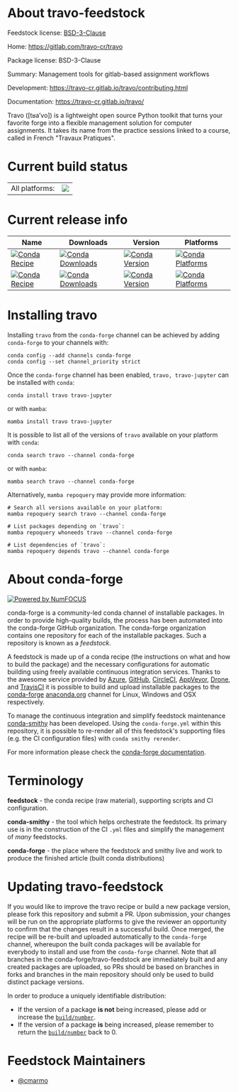 About travo-feedstock
=====================

Feedstock license: [BSD-3-Clause](https://github.com/conda-forge/travo-feedstock/blob/main/LICENSE.txt)

Home: https://gitlab.com/travo-cr/travo

Package license: BSD-3-Clause

Summary: Management tools for gitlab-based assignment workflows

Development: https://travo-cr.gitlab.io/travo/contributing.html

Documentation: https://travo-cr.gitlab.io/travo/

Travo ([tʁa’vo]) is a lightweight open source Python toolkit that turns your favorite
forge into a flexible management solution for computer assignments. It takes its name
from the practice sessions linked to a course, called in French "Travaux Pratiques".


Current build status
====================


<table><tr><td>All platforms:</td>
    <td>
      <a href="https://dev.azure.com/conda-forge/feedstock-builds/_build/latest?definitionId=22900&branchName=main">
        <img src="https://dev.azure.com/conda-forge/feedstock-builds/_apis/build/status/travo-feedstock?branchName=main">
      </a>
    </td>
  </tr>
</table>

Current release info
====================

| Name | Downloads | Version | Platforms |
| --- | --- | --- | --- |
| [![Conda Recipe](https://img.shields.io/badge/recipe-travo-green.svg)](https://anaconda.org/conda-forge/travo) | [![Conda Downloads](https://img.shields.io/conda/dn/conda-forge/travo.svg)](https://anaconda.org/conda-forge/travo) | [![Conda Version](https://img.shields.io/conda/vn/conda-forge/travo.svg)](https://anaconda.org/conda-forge/travo) | [![Conda Platforms](https://img.shields.io/conda/pn/conda-forge/travo.svg)](https://anaconda.org/conda-forge/travo) |
| [![Conda Recipe](https://img.shields.io/badge/recipe-travo--jupyter-green.svg)](https://anaconda.org/conda-forge/travo-jupyter) | [![Conda Downloads](https://img.shields.io/conda/dn/conda-forge/travo-jupyter.svg)](https://anaconda.org/conda-forge/travo-jupyter) | [![Conda Version](https://img.shields.io/conda/vn/conda-forge/travo-jupyter.svg)](https://anaconda.org/conda-forge/travo-jupyter) | [![Conda Platforms](https://img.shields.io/conda/pn/conda-forge/travo-jupyter.svg)](https://anaconda.org/conda-forge/travo-jupyter) |

Installing travo
================

Installing `travo` from the `conda-forge` channel can be achieved by adding `conda-forge` to your channels with:

```
conda config --add channels conda-forge
conda config --set channel_priority strict
```

Once the `conda-forge` channel has been enabled, `travo, travo-jupyter` can be installed with `conda`:

```
conda install travo travo-jupyter
```

or with `mamba`:

```
mamba install travo travo-jupyter
```

It is possible to list all of the versions of `travo` available on your platform with `conda`:

```
conda search travo --channel conda-forge
```

or with `mamba`:

```
mamba search travo --channel conda-forge
```

Alternatively, `mamba repoquery` may provide more information:

```
# Search all versions available on your platform:
mamba repoquery search travo --channel conda-forge

# List packages depending on `travo`:
mamba repoquery whoneeds travo --channel conda-forge

# List dependencies of `travo`:
mamba repoquery depends travo --channel conda-forge
```


About conda-forge
=================

[![Powered by
NumFOCUS](https://img.shields.io/badge/powered%20by-NumFOCUS-orange.svg?style=flat&colorA=E1523D&colorB=007D8A)](https://numfocus.org)

conda-forge is a community-led conda channel of installable packages.
In order to provide high-quality builds, the process has been automated into the
conda-forge GitHub organization. The conda-forge organization contains one repository
for each of the installable packages. Such a repository is known as a *feedstock*.

A feedstock is made up of a conda recipe (the instructions on what and how to build
the package) and the necessary configurations for automatic building using freely
available continuous integration services. Thanks to the awesome service provided by
[Azure](https://azure.microsoft.com/en-us/services/devops/), [GitHub](https://github.com/),
[CircleCI](https://circleci.com/), [AppVeyor](https://www.appveyor.com/),
[Drone](https://cloud.drone.io/welcome), and [TravisCI](https://travis-ci.com/)
it is possible to build and upload installable packages to the
[conda-forge](https://anaconda.org/conda-forge) [anaconda.org](https://anaconda.org/)
channel for Linux, Windows and OSX respectively.

To manage the continuous integration and simplify feedstock maintenance
[conda-smithy](https://github.com/conda-forge/conda-smithy) has been developed.
Using the ``conda-forge.yml`` within this repository, it is possible to re-render all of
this feedstock's supporting files (e.g. the CI configuration files) with ``conda smithy rerender``.

For more information please check the [conda-forge documentation](https://conda-forge.org/docs/).

Terminology
===========

**feedstock** - the conda recipe (raw material), supporting scripts and CI configuration.

**conda-smithy** - the tool which helps orchestrate the feedstock.
                   Its primary use is in the construction of the CI ``.yml`` files
                   and simplify the management of *many* feedstocks.

**conda-forge** - the place where the feedstock and smithy live and work to
                  produce the finished article (built conda distributions)


Updating travo-feedstock
========================

If you would like to improve the travo recipe or build a new
package version, please fork this repository and submit a PR. Upon submission,
your changes will be run on the appropriate platforms to give the reviewer an
opportunity to confirm that the changes result in a successful build. Once
merged, the recipe will be re-built and uploaded automatically to the
`conda-forge` channel, whereupon the built conda packages will be available for
everybody to install and use from the `conda-forge` channel.
Note that all branches in the conda-forge/travo-feedstock are
immediately built and any created packages are uploaded, so PRs should be based
on branches in forks and branches in the main repository should only be used to
build distinct package versions.

In order to produce a uniquely identifiable distribution:
 * If the version of a package **is not** being increased, please add or increase
   the [``build/number``](https://docs.conda.io/projects/conda-build/en/latest/resources/define-metadata.html#build-number-and-string).
 * If the version of a package **is** being increased, please remember to return
   the [``build/number``](https://docs.conda.io/projects/conda-build/en/latest/resources/define-metadata.html#build-number-and-string)
   back to 0.

Feedstock Maintainers
=====================

* [@cmarmo](https://github.com/cmarmo/)

